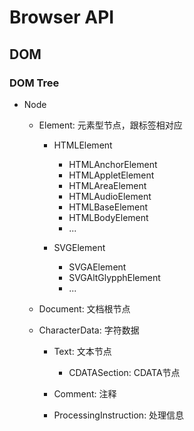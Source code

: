 # Browser API

## DOM

### DOM Tree

- Node

	- Element: 元素型节点，跟标签相对应

		- HTMLElement

			- HTMLAnchorElement
			- HTMLAppletElement
			- HTMLAreaElement
			- HTMLAudioElement
			- HTMLBaseElement
			- HTMLBodyElement
			- ...

		- SVGElement

			- SVGAElement
			- SVGAltGlypphElement
			- ...

	- Document: 文档根节点
	- CharacterData: 字符数据

		- Text: 文本节点

			- CDATASection: CDATA节点

		- Comment: 注释
		- ProcessingInstruction: 处理信息

	- DocumentFragment: 文档片段
	- DocumentType: 文档类型

- Operation

	- 导航类操作

		- parentNode
		- childNodes

			- living collection: 修改操作会实时改变 childNodes 值，即使使用变量存储，该变量也会跟着改变

		- firstChild
		- lastChild
		- nextSibling
		- previousSibling

	- 修改操作

		- appendCHild
		- insertBefore
		- removeChild
		- replaceChild

	- 高级操作

		- compareDocumentPosition

			- 用于比较两个节点关系

		- contains

			- 检查一个节点是否包含另一个节点

		- isEqualNode

			- 检查两个节点是否完全相同

		- isSameNode

			- 检查两个节点是否是同一个节点，实际上在 JavaScript 中可以用 ‘===’

		- cloneNode

			- 复制一个节点，如果传入参数 true ，则会连同子元素做深拷贝

### Events

- EventTarget

	- addEventListener

		- parameters

			- type
			- listener

				- function
				- { handleEvent: function() {} }

			- options

				- capture

					- 先捕获 后冒泡

				- once

					- if true, automatically removed when invoked

				- passive

					- if true, will never call preventDefault()
					- touchmove event  default true

### Range

## CSSOM

## BOM

## Web Animation

## Crypto

## ...

